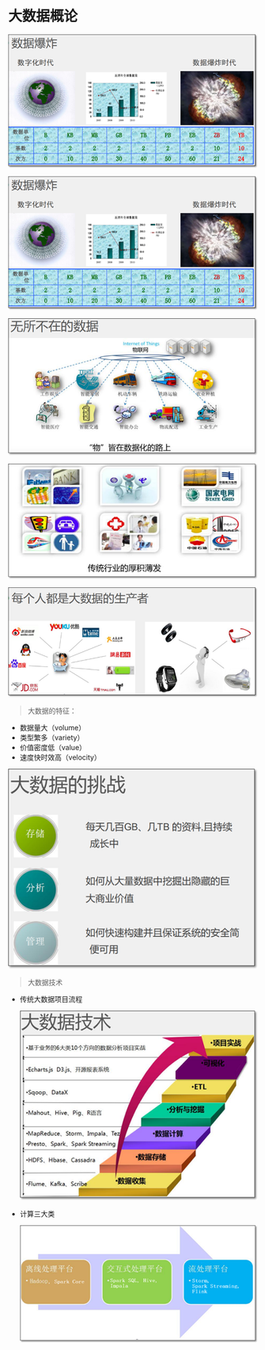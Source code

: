 # 大数据概论

![1570690993988](../hadoop/images/1570690993988.png)

![](images/1570690993988.png)

![1570691028120](images/1570691028120.png)

![1570691102712](images/1570691102712.png)

![1570691116760](images/1570691116760.png)

> 大数据的特征：

- 数据量大（volume）
- 类型繁多（variety）
- 价值密度低（value）
- 速度快时效高（velocity）

![1570691301281](images/1570691301281.png)

> 大数据技术

- 传统大数据项目流程

  ![1570691457133](images/1570691457133.png)

- 计算三大类

  ![1570691448814](images/1570691448814.png)

